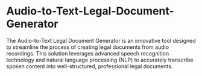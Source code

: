 # Audio-to-Text-Legal-Document-Generator
The Audio-to-Text Legal Document Generator is an innovative tool designed to streamline the process of creating legal documents from audio recordings. This solution leverages advanced speech recognition technology and natural language processing (NLP) to accurately transcribe spoken content into well-structured, professional legal documents.
